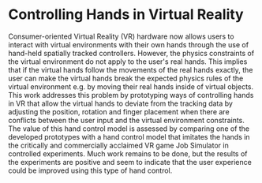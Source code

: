 # Controlling Hands in Virtual Reality
Consumer-oriented Virtual Reality (VR) hardware now allows users to interact with virtual environments with their own hands through the use of hand-held spatially tracked controllers. However, the physics constraints of the virtual environment do not apply to the user's real hands. This implies that if the virtual hands follow the movements of the real hands exactly, the user can make the virtual hands break the expected physics rules of the virtual environment e.g. by moving their real hands inside of virtual objects. This work addresses this problem by prototyping ways of controlling hands in VR that allow the virtual hands to deviate from the tracking data by adjusting the position, rotation and finger placement when there are conflicts between the user input and the virtual environment constraints. The value of this hand control model is assessed by comparing one of the developed prototypes with a hand control model that imitates the hands in the critically and commercially acclaimed VR game Job Simulator in controlled experiments. Much work remains to be done, but the results of the experiments are positive and seem to indicate that the user experience could be improved using this type of hand control.
